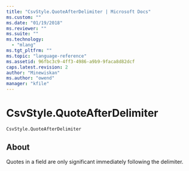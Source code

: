 ```yaml
---
title: "CsvStyle.QuoteAfterDelimiter | Microsoft Docs"
ms.custom: ""
ms.date: "01/19/2018"
ms.reviewer: ""
ms.suite: ""
ms.technology: 
  - "mlang"
ms.tgt_pltfrm: ""
ms.topic: "language-reference"
ms.assetid: 96fbc3c9-4ff3-4986-a9b9-9faca8d82dcf
caps.latest.revision: 2
author: "Minewiskan"
ms.author: "owend"
manager: "kfile"
---
```

# CsvStyle.QuoteAfterDelimiter
<code>CsvStyle.QuoteAfterDelimiter
</code>

## About
Quotes in a field are only significant immediately following the delimiter.
